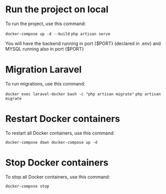 # Run the project on local

To run the project, use this command:

`docker-compose up -d --build`
`php artisan serve`

You will have the backend running in port {$PORT} (declared in .env) and MYSQL running also in port {$PORT}


# Migration Laravel

To run migrations, use this command:

`docker exec laravel-docker bash -c "php artisan migrate"`
`php artisan migrate`


# Restart Docker containers

To restart all Docker containers, use this command:

`docker-compose down docker-compose up -d`


# Stop Docker containers

To stop all Docker containers, use this command:

`docker-compose stop`